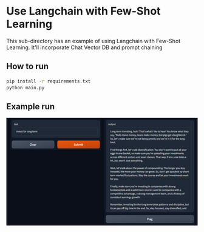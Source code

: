 # Use Langchain with Few-Shot Learning
This sub-directory has an example of using Langchain with Few-Shot Learning. It'll incorporate Chat Vector DB and prompt chaining

## How to run
```bash
pip install -r requirements.txt
python main.py
```

## Example run
![img.png](img.png)